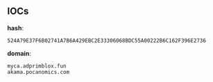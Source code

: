 
## IOCs

__hash__:

```text
524A79E37F6B02741A7B6A429EBC2E33306068BDC55A00222B6C162F396E2736
```
__domain__:

```text
myca.adprimblox.fun
akama.pocanomics.com
```